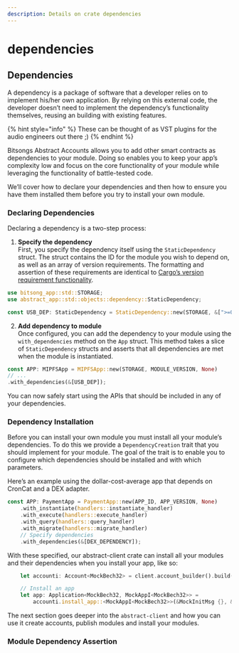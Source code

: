 ```yaml
---
description: Details on crate dependencies
---
```


# dependencies

## Dependencies

A dependency is a package of software that a developer relies on to implement his/her own application. By relying on this external code, the developer doesn’t need to implement the dependency’s functionality themselves, reusing an building with existing features.&#x20;

{% hint style="info" %}
These can be thought of as VST plugins for the audio engineers out there ;)
{% endhint %}

Bitsongs Abstract Accounts allows you to add other smart contracts as dependencies to your module. Doing so enables you to keep your app’s complexity low and focus on the core functionality of your module while leveraging the functionality of battle-tested code.

We’ll cover how to declare your dependencies and then how to ensure you have them installed them before you try to install your own module.

### Declaring Dependencies

Declaring a dependency is a two-step process:

1. **Specify the dependency**\
   First, you specify the dependency itself using the `StaticDependency` struct. The struct contains the ID for the module you wish to depend on, as well as an array of version requirements. The formatting and assertion of these requirements are identical to [Cargo’s version requirement functionality](https://doc.rust-lang.org/cargo/reference/specifying-dependencies.html).

```rust
use bitsong_app::std::STORAGE;
use abstract_app::std::objects::dependency::StaticDependency;

const USB_DEP: StaticDependency = StaticDependency::new(STORAGE, &[">=0.6.9"]);
```

2. **Add dependency to module**\
   Once configured, you can add the dependency to your module using the `with_dependencies` method on the `App` struct. This method takes a slice of `StaticDependency` structs and asserts that all dependencies are met when the module is instantiated.

```rust
const APP: MIPFSApp = MIPFSApp::new(STORAGE, MODULE_VERSION, None)
// ...
.with_dependencies(&[USB_DEP]);
```

You can now safely start using the APIs that should be included in any of your dependencies.

### Dependency Installation

Before you can install your own module you must install all your module’s dependencies. To do this we provide a `DependencyCreation` trait that you should implement for your module. The goal of the trait is to enable you to configure which dependencies should be installed and with which parameters.

Here’s an example using the dollar-cost-average app that depends on CronCat and a DEX adapter.

```rust
const APP: PaymentApp = PaymentApp::new(APP_ID, APP_VERSION, None)
    .with_instantiate(handlers::instantiate_handler)
    .with_execute(handlers::execute_handler)
    .with_query(handlers::query_handler)
    .with_migrate(handlers::migrate_handler)
    // Specify dependencies
    .with_dependencies(&[DEX_DEPENDENCY]);
```

With these specified, our abstract-client crate can install all your modules and their dependencies when you install your app, like so:

```rust
    let accounti: Account<MockBech32> = client.account_builder().build()?;

    // Install an app
    let app: Application<MockBech32, MockAppI<MockBech32>> =
        accounti.install_app::<MockAppI<MockBech32>>(&MockInitMsg {}, &[])?;
```

The next section goes deeper into the `abstract-client` and how you can use it create accounts, publish modules and install your modules.

### Module Dependency Assertion
